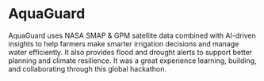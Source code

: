 # AquaGuard
 AquaGuard uses NASA SMAP &amp; GPM satellite data combined with AI-driven insights to help farmers make smarter irrigation decisions and manage water efficiently. It also provides flood and drought alerts to support better planning and climate resilience.  It was a great experience learning, building, and collaborating through this global hackathon. 
